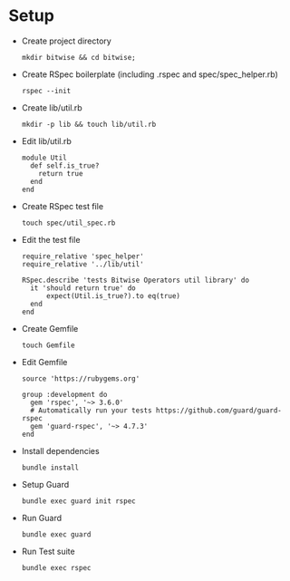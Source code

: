 # Setup

* Create project directory
  ```
  mkdir bitwise && cd bitwise;
  ```
* Create RSpec boilerplate (including .rspec and spec/spec_helper.rb)
  ```
  rspec --init
  ```
* Create lib/util.rb
  ```
  mkdir -p lib && touch lib/util.rb
  ```
* Edit lib/util.rb
  ```
  module Util
    def self.is_true?
      return true
    end
  end
  ```
* Create RSpec test file
  ```
  touch spec/util_spec.rb
  ```

* Edit the test file
  ```
  require_relative 'spec_helper'
  require_relative '../lib/util'

  RSpec.describe 'tests Bitwise Operators util library' do
    it 'should return true' do
        expect(Util.is_true?).to eq(true)
    end
  end
  ```

* Create Gemfile
  ```
  touch Gemfile
  ```

* Edit Gemfile
  ```
  source 'https://rubygems.org'

  group :development do
    gem 'rspec', '~> 3.6.0'
    # Automatically run your tests https://github.com/guard/guard-rspec
    gem 'guard-rspec', '~> 4.7.3'
  end
  ```

* Install dependencies
  ```
  bundle install
  ```

* Setup Guard
  ```
  bundle exec guard init rspec
  ```

* Run Guard
  ```
  bundle exec guard
  ```

* Run Test suite
  ```
  bundle exec rspec
  ```
